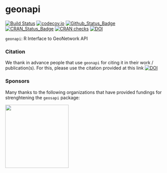 **geonapi**
===========

[![Build Status](https://travis-ci.org/eblondel/geonapi.svg?branch=master)](https://travis-ci.org/eblondel/geonapi)
[![codecov.io](http://codecov.io/github/eblondel/geonapi/coverage.svg?branch=master)](http://codecov.io/github/eblondel/geonapi?branch=master)
[![Github_Status_Badge](https://img.shields.io/badge/Github-0.4-blue.svg)](https://github.com/eblondel/geonapi)
[![CRAN_Status_Badge](http://www.r-pkg.org/badges/version/geonapi)](https://cran.r-project.org/package=geonapi)
[![CRAN checks](https://cranchecks.info/badges/worst/geonapi)](https://cran.r-project.org/web/checks/check_results_geonapi.html)
[![DOI](https://zenodo.org/badge/DOI/10.5281/zenodo.1345012.svg)](https://doi.org/10.5281/zenodo.1345012)

``geonapi``: R Interface to GeoNetwork API

### Citation

We thank in advance people that use ``geonapi`` for citing it in their work / publication(s). For this, please use the citation provided at this link [![DOI](https://zenodo.org/badge/DOI/10.5281/zenodo.1345012.svg)](https://doi.org/10.5281/zenodo.1345012)

### Sponsors

Many thanks to the following organizations that have provided fundings for strenghtening the ``geosapi`` package:

<a href="http://www.fao.org"><img height=200 width=200 src="http://www.fao.org/fileadmin/templates/family-farming-decade/images/FAO-IFAD-Logos/FAO-Logo-EN.svg"></a>

